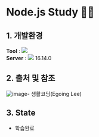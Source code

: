 # Node.js Study 👨‍💻

## 1. 개발환경
<Strong>Tool</Strong> : <img src="https://img.shields.io/badge/Atom-66595C?style=flat-square&logo=Atom&logoColor=white"/> <br>
<Strong>Server</Strong> : <img src="https://img.shields.io/badge/Node.js-339933?style=flat-square&logo=Node.js&logoColor=white"> 16.14.0

## 2. 출처 및 참조
![image](https://user-images.githubusercontent.com/104408863/191288192-4f10a507-dd11-4a0a-ab7b-48f746148e9e.png)- 생활코딩(Egoing Lee)

## 3. State
- 학습완료
